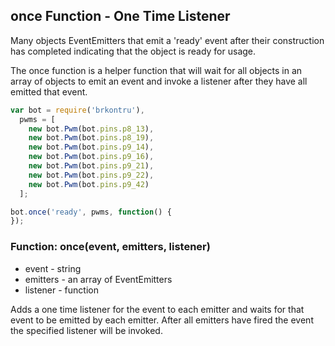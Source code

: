 ## once Function - One Time Listener  

Many objects EventEmitters that emit a 'ready' event after their construction
has completed indicating that the object is ready for usage.

The once function is a helper function that will wait for all objects in an
array of objects to emit an event and invoke a listener after they have all
emitted that event.

```js
var bot = require('brkontru'),
  pwms = [
    new bot.Pwm(bot.pins.p8_13),
    new bot.Pwm(bot.pins.p8_19),
    new bot.Pwm(bot.pins.p9_14),
    new bot.Pwm(bot.pins.p9_16),
    new bot.Pwm(bot.pins.p9_21),
    new bot.Pwm(bot.pins.p9_22),
    new bot.Pwm(bot.pins.p9_42)
  ];

bot.once('ready', pwms, function() {
});
```

### Function: once(event, emitters, listener)
- event - string
- emitters - an array of EventEmitters
- listener - function

Adds a one time listener for the event to each emitter and waits for that
event to be emitted by each emitter. After all emitters have fired the event
the specified listener will be invoked.

